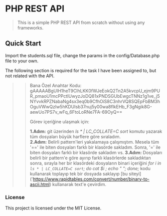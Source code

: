 # PHP REST API

> This is a simple PHP REST API from scratch without using any frameworks.

## Quick Start

Import the students.sql file, change the params in the config/Database.php file to your own.

The following section is required for the task I have been assigned to, but not related with the API.
>>Bana Özel Anahtar Kodu:
>>gAAAAABgUIH1heT9ClhLKK0fWJeEokQ2Tn2A5kvcpU_ejm9PUR_pmaoU1mcPPctIUwyzJoDQ81xPNDSGUbEwgcTNNz1g1ve_j5NYvvkRPZNabaNg4sx3eq0b9CfhOiS8C3nhrVQ8SQEpFbBM3hOguVWwQzlw5hKDUIsb37nuj5y00wa8flkEHb_F3gNgik8G-aewUo7PS7v_wFq_6FtoLoRNe7FA-69OyQ==
>>
>>Görev içeriğine ulaşmak için:
>>
>>**1.Adım:** git üzerinden *ls * | LC_COLLATE=C sort* komutu yazarak tüm dosyaları büyük harflere göre sıraladım.   
>>**2.Adım:** Belirli pattern'leri yakalamaya çalışmıştım. Mesela tüm '==' ile biten dosyaları farklı bir klasörde sakladım. Sonra, '=' ile biten dosyaları farklı bir klasörde sakladım vs.
>>**3.Adım:** Dosyaları belirli bir pattern'e göre ayırıp farklı klasörlerde sakladıktan sonra, sırayla her bir klasördeki dosyaların binari içeriğini *for i in `ls * | LC_COLLATE=C sort`; do cat $i ; echo " "; done;* kodu kullanarak toplayıp tek bir dosyada saklayıp [bu siteyi]  ('https://www.rapidtables.com/convert/number/binary-to-ascii.html) kullanarak text'e çevirdim.

### License

This project is licensed under the MIT License.
